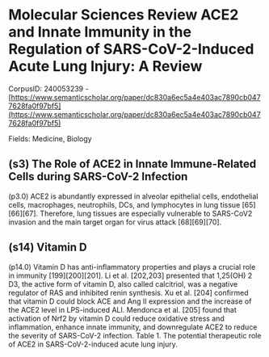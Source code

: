 # Molecular Sciences Review ACE2 and Innate Immunity in the Regulation of SARS-CoV-2-Induced Acute Lung Injury: A Review

CorpusID: 240053239 - [https://www.semanticscholar.org/paper/dc830a6ec5a4e403ac7890cb0477628fa0f97bf5](https://www.semanticscholar.org/paper/dc830a6ec5a4e403ac7890cb0477628fa0f97bf5)

Fields: Medicine, Biology

## (s3) The Role of ACE2 in Innate Immune-Related Cells during SARS-CoV-2 Infection
(p3.0) ACE2 is abundantly expressed in alveolar epithelial cells, endothelial cells, macrophages, neutrophils, DCs, and lymphocytes in lung tissue [65][66][67]. Therefore, lung tissues are especially vulnerable to SARS-CoV2 invasion and the main target organ for virus attack [68][69][70].
## (s14) Vitamin D
(p14.0) Vitamin D has anti-inflammatory properties and plays a crucial role in immunity [199][200][201]. Li et al. [202,203] presented that 1,25(OH) 2 D3, the active form of vitamin D, also called calcitriol, was a negative regulator of RAS and inhibited renin synthesis. Xu et al. [204] confirmed that vitamin D could block ACE and Ang II expression and the increase of the ACE2 level in LPS-induced ALI. Mendonca et al. [205] found that activation of Nrf2 by vitamin D could reduce oxidative stress and inflammation, enhance innate immunity, and downregulate ACE2 to reduce the severity of SARS-CoV-2 infection. Table 1. The potential therapeutic role of ACE2 in SARS-CoV-2-induced acute lung injury.
